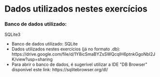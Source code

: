 # Dados utilizados nestes exercícios
<h3>Banco de dados utilizado:</h3> SQLite3

<ul>
<li>Banco de dados utilizado: SQLite</li>
<li>Dados utilizados nestes exercícios (já no formato .db): https://drive.google.com/file/d/1Y8icSmaBYZsSWQcqIH6ptnkGgoNbI2JK/view?usp=sharing</li>
<li>Para abrir o banco de dados, é sugerível utilizar a IDE "DB Browser" disponível este link: https://sqlitebrowser.org/dl/</li>
 </ul>
